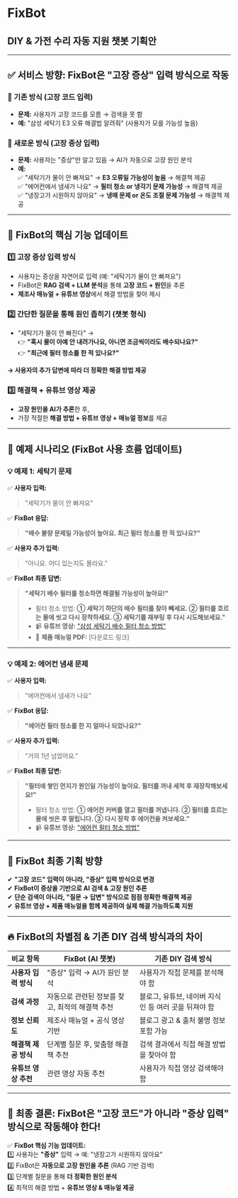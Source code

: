 # FixBot

## **DIY & 가전 수리 자동 지원 챗봇 기획안**  

---

## ✅ **서비스 방향: FixBot은 "고장 증상" 입력 방식으로 작동**  

### **📌 기존 방식 (고장 코드 입력)**  
- **문제:** 사용자가 고장 코드를 모름 → 검색을 못 함  
- **예:** "삼성 세탁기 E3 오류 해결법 알려줘" (사용자가 모를 가능성 높음)  

### **📌 새로운 방식 (고장 증상 입력)**  
- **문제:** 사용자는 "증상"만 알고 있음 → AI가 자동으로 고장 원인 분석  
- **예:**  
  ✅ "세탁기가 물이 안 빠져요" → **E3 오류일 가능성이 높음** → 해결책 제공  
  ✅ "에어컨에서 냄새가 나요" → **필터 청소 or 냉각기 문제 가능성** → 해결책 제공  
  ✅ "냉장고가 시원하지 않아요" → **냉매 문제 or 온도 조절 문제 가능성** → 해결책 제공  

---

## 🎯 **FixBot의 핵심 기능 업데이트**  

### **1️⃣ 고장 증상 입력 방식**  
- 사용자는 증상을 자연어로 입력 (예: "세탁기가 물이 안 빠져요")  
- FixBot은 **RAG 검색 + LLM 분석**을 통해 **고장 코드 + 원인**을 추론  
- **제조사 매뉴얼 + 유튜브 영상**에서 해결 방법을 찾아 제시  

### **2️⃣ 간단한 질문을 통해 원인 좁히기 (챗봇 형식)**  
- "세탁기가 물이 안 빠진다" →  
  👉 **"혹시 물이 아예 안 내려가나요, 아니면 조금씩이라도 배수되나요?"**  
  👉 **"최근에 필터 청소를 한 적 있나요?"**  

**→ 사용자의 추가 답변에 따라 더 정확한 해결 방법 제공**  

### **3️⃣ 해결책 + 유튜브 영상 제공**  
- **고장 원인을 AI가 추론**한 후,  
- 가장 적절한 **해결 방법 + 유튜브 영상 + 매뉴얼 정보**를 제공  

---

## **📌 예제 시나리오 (FixBot 사용 흐름 업데이트)**  

### **💡 예제 1: 세탁기 문제**  
✅ **사용자 입력:**  
> "세탁기가 물이 안 빠져요"  

✅ **FixBot 응답:**  
> **"배수 불량 문제일 가능성이 높아요. 최근 필터 청소를 한 적 있나요?"**  

✅ **사용자 추가 입력:**  
> "아니요. 어디 있는지도 몰라요."  

✅ **FixBot 최종 답변:**  
> **"세탁기 배수 필터를 청소하면 해결될 가능성이 높아요!"**  
> - 필터 청소 방법: **① 세탁기 하단의 배수 필터를 찾아 빼세요. ② 필터를 흐르는 물에 씻고 다시 장착하세요. ③ 세탁기를 재부팅 후 다시 시도해보세요."**  
> - 📹 **유튜브 영상:** ["삼성 세탁기 배수 필터 청소 방법"](링크)  
> - 📄 **제품 매뉴얼 PDF:** [다운로드 링크]  

---

### **💡 예제 2: 에어컨 냄새 문제**  
✅ **사용자 입력:**  
> "에어컨에서 냄새가 나요"  

✅ **FixBot 응답:**  
> **"에어컨 필터 청소를 한 지 얼마나 되었나요?"**  

✅ **사용자 추가 입력:**  
> "거의 1년 넘었어요."  

✅ **FixBot 최종 답변:**  
> **"필터에 쌓인 먼지가 원인일 가능성이 높아요. 필터를 꺼내 세척 후 재장착해보세요!"**  
> - 필터 청소 방법: **① 에어컨 커버를 열고 필터를 꺼냅니다. ② 필터를 흐르는 물에 씻은 후 말립니다. ③ 다시 장착 후 에어컨을 켜보세요."**  
> - 📹 **유튜브 영상:** ["에어컨 필터 청소 방법"](링크)  

---

## **🎯 FixBot 최종 기획 방향**  
✔ **"고장 코드" 입력이 아니라, "증상" 입력 방식으로 변경**  
✔ **FixBot이 증상을 기반으로 AI 검색 & 고장 원인 추론**  
✔ **단순 검색이 아니라, "질문 → 답변" 방식으로 점점 정확한 해결책 제공**  
✔ **유튜브 영상 + 제품 매뉴얼을 함께 제공하여 실제 해결 가능하도록 지원**  

---

## 🔥 **FixBot의 차별점 & 기존 DIY 검색 방식과의 차이**  

| 비교 항목 | FixBot (AI 챗봇) | 기존 DIY 검색 방식 |
|----------|----------------|----------------|
| **사용자 입력 방식** | "증상" 입력 → AI가 원인 분석 | 사용자가 직접 문제를 분석해야 함 |
| **검색 과정** | 자동으로 관련된 정보를 찾고, 최적의 해결책 추천 | 블로그, 유튜브, 네이버 지식인 등 여러 곳을 뒤져야 함 |
| **정보 신뢰도** | 제조사 매뉴얼 + 공식 영상 기반 | 블로그 광고 & 출처 불명 정보 포함 가능 |
| **해결책 제공 방식** | 단계별 질문 후, 맞춤형 해결책 추천 | 검색 결과에서 직접 해결 방법을 찾아야 함 |
| **유튜브 영상 추천** | 관련 영상 자동 추천 | 사용자가 직접 영상 검색해야 함 |

---

## 🎯 **최종 결론: FixBot은 "고장 코드"가 아니라 "증상 입력" 방식으로 작동해야 한다!**  

✅ **FixBot 핵심 기능 업데이트:**  
1️⃣ 사용자는 **"증상"** 입력 → 예: "냉장고가 시원하지 않아요"  
2️⃣ FixBot은 **자동으로 고장 원인을 추론** (RAG 기반 검색)  
3️⃣ 단계별 질문을 통해 **더 정확한 원인 분석**  
4️⃣ 최적의 해결 방법 + **유튜브 영상 & 매뉴얼 제공**  
